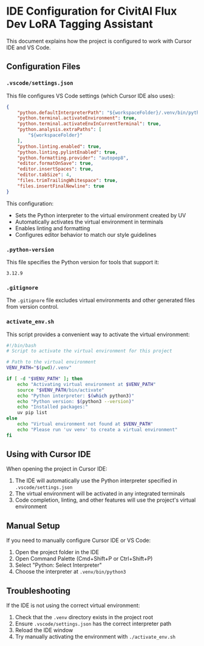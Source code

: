 # IDE Configuration for CivitAI Flux Dev LoRA Tagging Assistant

This document explains how the project is configured to work with Cursor IDE and VS Code.

## Configuration Files

### `.vscode/settings.json`

This file configures VS Code settings (which Cursor IDE also uses):

```json
{
    "python.defaultInterpreterPath": "${workspaceFolder}/.venv/bin/python3",
    "python.terminal.activateEnvironment": true,
    "python.terminal.activateEnvInCurrentTerminal": true,
    "python.analysis.extraPaths": [
        "${workspaceFolder}"
    ],
    "python.linting.enabled": true,
    "python.linting.pylintEnabled": true,
    "python.formatting.provider": "autopep8",
    "editor.formatOnSave": true,
    "editor.insertSpaces": true,
    "editor.tabSize": 4,
    "files.trimTrailingWhitespace": true,
    "files.insertFinalNewline": true
}
```

This configuration:
- Sets the Python interpreter to the virtual environment created by UV
- Automatically activates the virtual environment in terminals
- Enables linting and formatting
- Configures editor behavior to match our style guidelines

### `.python-version`

This file specifies the Python version for tools that support it:

```
3.12.9
```

### `.gitignore`

The `.gitignore` file excludes virtual environments and other generated files from version control.

### `activate_env.sh`

This script provides a convenient way to activate the virtual environment:

```bash
#!/bin/bash
# Script to activate the virtual environment for this project

# Path to the virtual environment
VENV_PATH="$(pwd)/.venv"

if [ -d "$VENV_PATH" ]; then
    echo "Activating virtual environment at $VENV_PATH"
    source "$VENV_PATH/bin/activate"
    echo "Python interpreter: $(which python3)"
    echo "Python version: $(python3 --version)"
    echo "Installed packages:"
    uv pip list
else
    echo "Virtual environment not found at $VENV_PATH"
    echo "Please run 'uv venv' to create a virtual environment"
fi
```

## Using with Cursor IDE

When opening the project in Cursor IDE:

1. The IDE will automatically use the Python interpreter specified in `.vscode/settings.json`
2. The virtual environment will be activated in any integrated terminals
3. Code completion, linting, and other features will use the project's virtual environment

## Manual Setup

If you need to manually configure Cursor IDE or VS Code:

1. Open the project folder in the IDE
2. Open Command Palette (Cmd+Shift+P or Ctrl+Shift+P)
3. Select "Python: Select Interpreter"
4. Choose the interpreter at `.venv/bin/python3`

## Troubleshooting

If the IDE is not using the correct virtual environment:

1. Check that the `.venv` directory exists in the project root
2. Ensure `.vscode/settings.json` has the correct interpreter path
3. Reload the IDE window
4. Try manually activating the environment with `./activate_env.sh`
